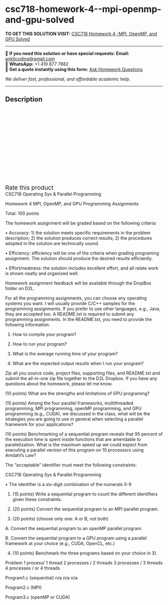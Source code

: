 # csc718-homework-4--mpi-openmp-and-gpu-solved
**TO GET THIS SOLUTION VISIT:** [CSC718 Homework 4 -MPI, OpenMP, and GPU Solved](https://www.ankitcodinghub.com/product/csc718-solved-4/)


---

📩 **If you need this solution or have special requests:** **Email:** ankitcoding@gmail.com  
📱 **WhatsApp:** +1 419 877 7882  
📄 **Get a quote instantly using this form:** [Ask Homework Questions](https://www.ankitcodinghub.com/services/ask-homework-questions/)

*We deliver fast, professional, and affordable academic help.*

---

<h2>Description</h2>



<div class="kk-star-ratings kksr-auto kksr-align-center kksr-valign-top" data-payload="{&quot;align&quot;:&quot;center&quot;,&quot;id&quot;:&quot;133619&quot;,&quot;slug&quot;:&quot;default&quot;,&quot;valign&quot;:&quot;top&quot;,&quot;ignore&quot;:&quot;&quot;,&quot;reference&quot;:&quot;auto&quot;,&quot;class&quot;:&quot;&quot;,&quot;count&quot;:&quot;0&quot;,&quot;legendonly&quot;:&quot;&quot;,&quot;readonly&quot;:&quot;&quot;,&quot;score&quot;:&quot;0&quot;,&quot;starsonly&quot;:&quot;&quot;,&quot;best&quot;:&quot;5&quot;,&quot;gap&quot;:&quot;4&quot;,&quot;greet&quot;:&quot;Rate this product&quot;,&quot;legend&quot;:&quot;0\/5 - (0 votes)&quot;,&quot;size&quot;:&quot;24&quot;,&quot;title&quot;:&quot;CSC718 Homework 4 -MPI, OpenMP, and GPU  Solved&quot;,&quot;width&quot;:&quot;0&quot;,&quot;_legend&quot;:&quot;{score}\/{best} - ({count} {votes})&quot;,&quot;font_factor&quot;:&quot;1.25&quot;}">

<div class="kksr-stars">

<div class="kksr-stars-inactive">
            <div class="kksr-star" data-star="1" style="padding-right: 4px">


<div class="kksr-icon" style="width: 24px; height: 24px;"></div>
        </div>
            <div class="kksr-star" data-star="2" style="padding-right: 4px">


<div class="kksr-icon" style="width: 24px; height: 24px;"></div>
        </div>
            <div class="kksr-star" data-star="3" style="padding-right: 4px">


<div class="kksr-icon" style="width: 24px; height: 24px;"></div>
        </div>
            <div class="kksr-star" data-star="4" style="padding-right: 4px">


<div class="kksr-icon" style="width: 24px; height: 24px;"></div>
        </div>
            <div class="kksr-star" data-star="5" style="padding-right: 4px">


<div class="kksr-icon" style="width: 24px; height: 24px;"></div>
        </div>
    </div>

<div class="kksr-stars-active" style="width: 0px;">
            <div class="kksr-star" style="padding-right: 4px">


<div class="kksr-icon" style="width: 24px; height: 24px;"></div>
        </div>
            <div class="kksr-star" style="padding-right: 4px">


<div class="kksr-icon" style="width: 24px; height: 24px;"></div>
        </div>
            <div class="kksr-star" style="padding-right: 4px">


<div class="kksr-icon" style="width: 24px; height: 24px;"></div>
        </div>
            <div class="kksr-star" style="padding-right: 4px">


<div class="kksr-icon" style="width: 24px; height: 24px;"></div>
        </div>
            <div class="kksr-star" style="padding-right: 4px">


<div class="kksr-icon" style="width: 24px; height: 24px;"></div>
        </div>
    </div>
</div>


<div class="kksr-legend" style="font-size: 19.2px;">
            <span class="kksr-muted">Rate this product</span>
    </div>
    </div>
CSC718 Operating Sys &amp; Parallel Programming

Homework 4 MPI, OpenMP, and GPU Programming Assignments

Total: 100 points

The homework assignment will be graded based on the following criteria:

• Accuracy: 1) the solution meets specific requirements in the problem description; 2) the solution produces correct results; 2) the procedures adopted in the solution are technically sound.

• Efficiency: efficiency will be one of the criteria when grading programing assignment. The solution should produce the desired results efficiently.

• Effort/neatness: the solution includes excellent effort, and all relate work is shown neatly and organized well.

Homework assignment feedback will be available through the DropBox folder on D2L.

For all the programming assignments, you can choose any operating systems you want. I will usually provide C/C++ samples for the programming assignments. If you prefer to use other languages, e.g., Java, they are accepted too. A README.txt is required to submit any programming assignments. In the README.txt, you need to provide the following information:

1) How to compile your program?

2) How to run your program?

3) What is the average running time of your program?

4) What are the expected output results when I run your program?

Zip all you source code, project files, supporting files, and README.txt and submit the all-in-one zip file together to the D2L Dropbox. If you have any questions about the homework, please let me know.

(10 points) What are the strengths and limitations of GPU programing?

(15 points) Among the four parallel frameworks, multithreaded programming, MPI programming, openMP programming, and GPU programming (e.g., CUDA), we discussed in the class, what will be the strategies you are going to use in general when selecting a parallel framework for your applications?

(10 points) Benchmarking of a sequential program reveals that 95 percent of the execution time is spent inside functions that are amendable to parallelization. What is the maximum speed up we could expect from executing a parallel version of this program on 10 processors using Amdahl’s Law?

The “acceptable” identifier must meet the following constraints:

CSC718 Operating Sys &amp; Parallel Programming

• The identifier is a six-digit combination of the numerals 0-9

1. (15 points) Write a sequential program to count the different identifiers given these constraints.

2. (20 points) Convert the sequential program to an MPI parallel program.

3. (20 points) (choose only one: A or B, not both)

A. Convert the sequential program to an openMP parallel program.

B. Convert the sequential program to a GPU program using a parallel framework at your choice (e.g., CUDA, OpenCL, etc.)

4. (10 points) Benchmark the three programs based on your choice in 3).

Problem 1 process/ 1 thread 2 processes / 2 threads 3 processes / 3 threads 4 processes / or 4 threads

Program1.c (sequential) n/a n/a n/a

Program2.c (MPI)

Program3.c (openMP or CUDA)
